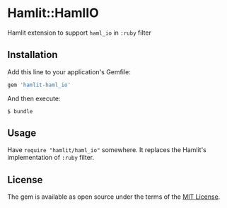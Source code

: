 # Hamlit::HamlIO

Hamlit extension to support `haml_io` in `:ruby` filter

## Installation

Add this line to your application's Gemfile:

```ruby
gem 'hamlit-haml_io'
```

And then execute:

    $ bundle

## Usage

Have `require "hamlit/haml_io"` somewhere. It replaces the Hamlit's implementation of `:ruby` filter.

## License

The gem is available as open source under the terms of the [MIT License](https://opensource.org/licenses/MIT).
